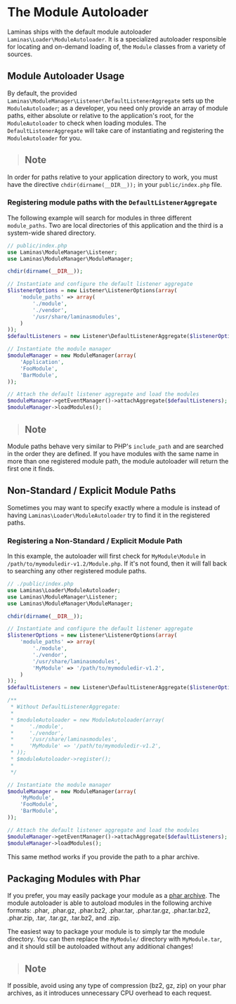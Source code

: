 # The Module Autoloader

Laminas ships with the default module autoloader `Laminas\Loader\ModuleAutoloader`. It is a
specialized autoloader responsible for locating and on-demand loading of, the `Module` classes from
a variety of sources.

## Module Autoloader Usage

By default, the provided `Laminas\ModuleManager\Listener\DefaultListenerAggregate` sets up the
`ModuleAutoloader`; as a developer, you need only provide an array of module paths, either absolute
or relative to the application's root, for the `ModuleAutoloader` to check when loading modules. The
`DefaultListenerAggregate` will take care of instantiating and registering the `ModuleAutoloader`
for you.

> ## Note
In order for paths relative to your application directory to work, you must have the directive
`chdir(dirname(__DIR__));` in your `public/index.php` file.

### Registering module paths with the `DefaultListenerAggregate`

The following example will search for modules in three different `module_paths`. Two are local
directories of this application and the third is a system-wide shared directory.

```php
// public/index.php
use Laminas\ModuleManager\Listener;
use Laminas\ModuleManager\ModuleManager;

chdir(dirname(__DIR__));

// Instantiate and configure the default listener aggregate
$listenerOptions = new Listener\ListenerOptions(array(
    'module_paths' => array(
        './module',
        './vendor',
        '/usr/share/laminasmodules',
    )
));
$defaultListeners = new Listener\DefaultListenerAggregate($listenerOptions);

// Instantiate the module manager
$moduleManager = new ModuleManager(array(
    'Application',
    'FooModule',
    'BarModule',
));

// Attach the default listener aggregate and load the modules
$moduleManager->getEventManager()->attachAggregate($defaultListeners);
$moduleManager->loadModules();
```

> ## Note
Module paths behave very similar to PHP's `include_path` and are searched in the order they are
defined. If you have modules with the same name in more than one registered module path, the module
autoloader will return the first one it finds.

## Non-Standard / Explicit Module Paths

Sometimes you may want to specify exactly where a module is instead of having
`Laminas\Loader\ModuleAutoloader` try to find it in the registered paths.

### Registering a Non-Standard / Explicit Module Path

In this example, the autoloader will first check for `MyModule\Module` in
`/path/to/mymoduledir-v1.2/Module.php`. If it's not found, then it will fall back to searching any
other registered module paths.

```php
// ./public/index.php
use Laminas\Loader\ModuleAutoloader;
use Laminas\ModuleManager\Listener;
use Laminas\ModuleManager\ModuleManager;

chdir(dirname(__DIR__));

// Instantiate and configure the default listener aggregate
$listenerOptions = new Listener\ListenerOptions(array(
    'module_paths' => array(
        './module',
        './vendor',
        '/usr/share/laminasmodules',
        'MyModule' => '/path/to/mymoduledir-v1.2',
    )
));
$defaultListeners = new Listener\DefaultListenerAggregate($listenerOptions);

/**
 * Without DefaultListenerAggregate:
 *
 * $moduleAutoloader = new ModuleAutoloader(array(
 *     './module',
 *     './vendor',
 *     '/usr/share/laminasmodules',
 *     'MyModule' => '/path/to/mymoduledir-v1.2',
 * ));
 * $moduleAutoloader->register();
 *
 */

// Instantiate the module manager
$moduleManager = new ModuleManager(array(
    'MyModule',
    'FooModule',
    'BarModule',
));

// Attach the default listener aggregate and load the modules
$moduleManager->getEventManager()->attachAggregate($defaultListeners);
$moduleManager->loadModules();
```

This same method works if you provide the path to a phar archive.

## Packaging Modules with Phar

If you prefer, you may easily package your module as a [phar archive](http://php.net/phar). The
module autoloader is able to autoload modules in the following archive formats: .phar, .phar.gz,
.phar.bz2, .phar.tar, .phar.tar.gz, .phar.tar.bz2, .phar.zip, .tar, .tar.gz, .tar.bz2, and .zip.

The easiest way to package your module is to simply tar the module directory. You can then replace
the `MyModule/` directory with `MyModule.tar`, and it should still be autoloaded without any
additional changes!

> ## Note
If possible, avoid using any type of compression (bz2, gz, zip) on your phar archives, as it
introduces unnecessary CPU overhead to each request.
